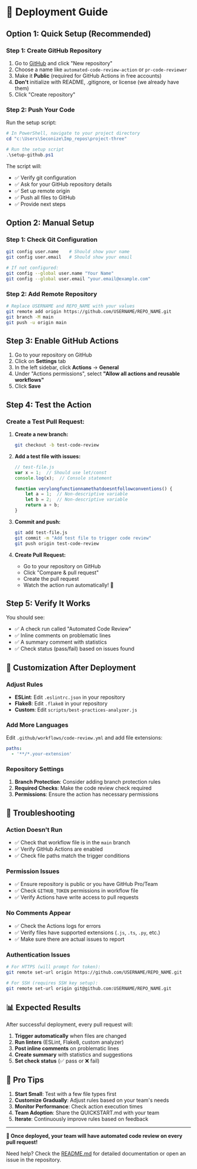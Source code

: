 # 🚀 Deployment Guide

## Option 1: Quick Setup (Recommended)

### Step 1: Create GitHub Repository
1. Go to [GitHub](https://github.com) and click "New repository"
2. Choose a name like `automated-code-review-action` or `pr-code-reviewer`
3. Make it **Public** (required for GitHub Actions in free accounts)
4. **Don't** initialize with README, .gitignore, or license (we already have them)
5. Click "Create repository"

### Step 2: Push Your Code
Run the setup script:
```powershell
# In PowerShell, navigate to your project directory
cd "c:\Users\Seconize\Imp_repos\project-three"

# Run the setup script
.\setup-github.ps1
```

The script will:
- ✅ Verify git configuration
- ✅ Ask for your GitHub repository details
- ✅ Set up remote origin
- ✅ Push all files to GitHub
- ✅ Provide next steps

## Option 2: Manual Setup

### Step 1: Check Git Configuration
```bash
git config user.name    # Should show your name
git config user.email   # Should show your email

# If not configured:
git config --global user.name "Your Name"
git config --global user.email "your.email@example.com"
```

### Step 2: Add Remote Repository
```bash
# Replace USERNAME and REPO_NAME with your values
git remote add origin https://github.com/USERNAME/REPO_NAME.git
git branch -M main
git push -u origin main
```

## Step 3: Enable GitHub Actions

1. Go to your repository on GitHub
2. Click on **Settings** tab
3. In the left sidebar, click **Actions** → **General**
4. Under "Actions permissions", select **"Allow all actions and reusable workflows"**
5. Click **Save**

## Step 4: Test the Action

### Create a Test Pull Request:

1. **Create a new branch:**
   ```bash
   git checkout -b test-code-review
   ```

2. **Add a test file with issues:**
   ```javascript
   // test-file.js
   var x = 1;  // Should use let/const
   console.log(x);  // Console statement
   
   function verylongfunctionnamethatdoesntfollowconventions() {
       let a = 1;  // Non-descriptive variable
       let b = 2;  // Non-descriptive variable
       return a + b;
   }
   ```

3. **Commit and push:**
   ```bash
   git add test-file.js
   git commit -m "Add test file to trigger code review"
   git push origin test-code-review
   ```

4. **Create Pull Request:**
   - Go to your repository on GitHub
   - Click "Compare & pull request"
   - Create the pull request
   - Watch the action run automatically! 🎉

## Step 5: Verify It Works

You should see:
- ✅ A check run called "Automated Code Review"
- ✅ Inline comments on problematic lines
- ✅ A summary comment with statistics
- ✅ Check status (pass/fail) based on issues found

## 🔧 Customization After Deployment

### Adjust Rules
- **ESLint**: Edit `.eslintrc.json` in your repository
- **Flake8**: Edit `.flake8` in your repository  
- **Custom**: Edit `scripts/best-practices-analyzer.js`

### Add More Languages
Edit `.github/workflows/code-review.yml` and add file extensions:
```yaml
paths:
  - '**/*.your-extension'
```

### Repository Settings
1. **Branch Protection**: Consider adding branch protection rules
2. **Required Checks**: Make the code review check required
3. **Permissions**: Ensure the action has necessary permissions

## 🚨 Troubleshooting

### Action Doesn't Run
- ✅ Check that workflow file is in the `main` branch
- ✅ Verify GitHub Actions are enabled
- ✅ Check file paths match the trigger conditions

### Permission Issues
- ✅ Ensure repository is public or you have GitHub Pro/Team
- ✅ Check `GITHUB_TOKEN` permissions in workflow file
- ✅ Verify Actions have write access to pull requests

### No Comments Appear
- ✅ Check the Actions logs for errors
- ✅ Verify files have supported extensions (`.js`, `.ts`, `.py`, etc.)
- ✅ Make sure there are actual issues to report

### Authentication Issues
```bash
# For HTTPS (will prompt for token):
git remote set-url origin https://github.com/USERNAME/REPO_NAME.git

# For SSH (requires SSH key setup):
git remote set-url origin git@github.com:USERNAME/REPO_NAME.git
```

## 📊 Expected Results

After successful deployment, every pull request will:

1. **Trigger automatically** when files are changed
2. **Run linters** (ESLint, Flake8, custom analyzer)  
3. **Post inline comments** on problematic lines
4. **Create summary** with statistics and suggestions
5. **Set check status** (✅ pass or ❌ fail)

## 🎯 Pro Tips

1. **Start Small**: Test with a few file types first
2. **Customize Gradually**: Adjust rules based on your team's needs
3. **Monitor Performance**: Check action execution times
4. **Team Adoption**: Share the QUICKSTART.md with your team
5. **Iterate**: Continuously improve rules based on feedback

---

**🎉 Once deployed, your team will have automated code review on every pull request!**

Need help? Check the [README.md](README.md) for detailed documentation or open an issue in the repository.
